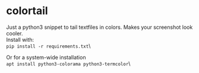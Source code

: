 # colortail
Just a python3 snippet to tail textfiles in colors. Makes your screenshot look cooler.\
Install with:\
`pip install -r requirements.txt`\

Or for a system-wide installation\
`apt install python3-colorama python3-termcolor`\
